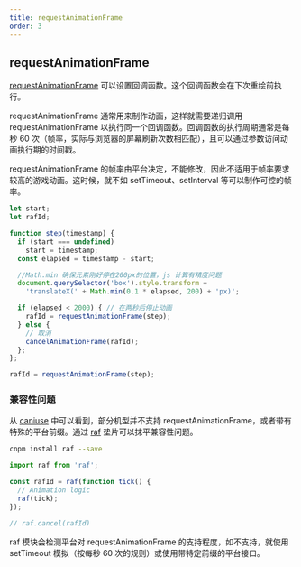 ```yaml
---
title: requestAnimationFrame 
order: 3
---
```


## requestAnimationFrame

[requestAnimationFrame](https://developer.mozilla.org/zh-CN/docs/Web/API/Window/requestAnimationFrame) 可以设置回调函数。这个回调函数会在下次重绘前执行。

requestAnimationFrame 通常用来制作动画，这样就需要递归调用 requestAnimationFrame 以执行同一个回调函数。回调函数的执行周期通常是每秒 60 次（帧率，实际与浏览器的屏幕刷新次数相匹配），且可以通过参数访问动画执行期的时间戳。

requestAnimationFrame 的帧率由平台决定，不能修改，因此不适用于帧率要求较高的游戏动画。这时候，就不如 setTimeout、setInterval 等可以制作可控的帧率。

```js
let start;
let rafId;

function step(timestamp) {
  if (start === undefined)
    start = timestamp;
  const elapsed = timestamp - start;

  //Math.min 确保元素刚好停在200px的位置，js 计算有精度问题
  document.querySelector('box').style.transform = 
    'translateX(' + Math.min(0.1 * elapsed, 200) + 'px)';

  if (elapsed < 2000) { // 在两秒后停止动画
    rafId = requestAnimationFrame(step);
  } else {
    // 取消
    cancelAnimationFrame(rafId);
  };
};

rafId = requestAnimationFrame(step);
```

### 兼容性问题

从 [caniuse](https://www.caniuse.com/?search=requestAnimationFrame) 中可以看到，部分机型并不支持 requestAnimationFrame，或者带有特殊的平台前缀。通过 [raf](https://github.com/chrisdickinson/raf) 垫片可以抹平兼容性问题。

```bash
cnpm install raf --save
```

```js
import raf from 'raf';

const rafId = raf(function tick() {
  // Animation logic
  raf(tick);
});

// raf.cancel(rafId)
```

raf 模块会检测平台对 requestAnimationFrame 的支持程度，如不支持，就使用 setTimeout 模拟（按每秒 60 次的规则）或使用带特定前缀的平台接口。